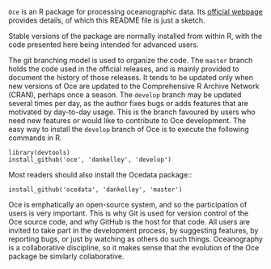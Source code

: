 ``Oce`` is an R package for processing oceanographic data.  Its [official
webpage](http://dankelley.github.com/oce/) provides details, of which this
README file is just a sketch.

Stable versions of the package are normally installed from within R, with the
code presented here being intended for advanced users.  

The git branching model is used to organize the code. The ``master`` branch
holds the code used in the official releases, and is mainly provided to
document the history of those releases.  It tends to be updated only when new
versions of Oce are updated to the Comprehensive R Archive Network (CRAN),
perhaps once a season.  The ``develop`` branch may be updated several times per
day, as the author fixes bugs or adds features that are motivated by day-to-day
usage.  This is the branch favoured by users who need new features or would
like to contribute to Oce development.  The easy way to install the ``develop``
branch of Oce is to execute the following commands in R.
```splus
library(devtools)
install_github('oce', 'dankelley', 'develop')
```

Most readers should also install the Ocedata package::
```splus
install_github('ocedata', 'dankelley', 'master')
```

Oce is emphatically an open-source system, and so the participation of users is
very important.  This is why Git is used for version control of the Oce source
code, and why GitHub is the host for that code.  All users are invited to take
part in the development process, by suggesting features, by reporting bugs, or
just by watching as others do such things.  Oceanography is a collaborative
discipline, so it makes sense that the evolution of the Oce package be
similarly collaborative.


